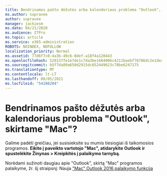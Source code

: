 ```yaml
---
title: Bendrinamos pašto dėžutės arba kalendoriaus problema "Outlook", skirtame "Mac"?
ms.author: supravee
author: supravee
manager: jackiesm
ms.date: 04/21/2020
ms.audience: ITPro
ms.topic: article
ms.service: o365-administration
ROBOTS: NOINDEX, NOFOLLOW
localization_priority: Normal
ms.assetid: 77d6f7c0-4a3b-49c6-8def-a18f4a120443
ms.openlocfilehash: 520137fe1e7de1c7da3be1684006c4211baebf76786dc2e1dea7acc91f82cc7a
ms.sourcegitcommit: b5f7da89a650d2915dc652449623c78be6247175
ms.translationtype: MT
ms.contentlocale: lt-LT
ms.lasthandoff: 08/05/2021
ms.locfileid: "54108204"
---
```

# <a name="shared-mailbox-or-calendar-issue-in-outlook-for-mac"></a>Bendrinamos pašto dėžutės arba kalendoriaus problema "Outlook", skirtame "Mac"?

Galime padėti greičiau, jei susisieksite su mumis tiesiogiai iš taikomosios programos. **Eikite į paveikto vartotojo "Mac", atidarykite Outlook ir spustelėkite Žinynas \> Kreipkitės į palaikymo tarnybą**. 
  
Norėdami sužinoti daugiau apie "Outlook", skirtą "Mac" programos palaikyme, žr. šį straipsnį: Nauja ["Mac" Outlook 2016 palaikymo funkcija](https://answers.microsoft.com/msoffice/forum/msoffice_outlook-mso_mac-mso_mac2016/new-contact-support-feature-in-outlook-2016-for/d4fc21c4-25e2-4e10-b943-1fba6542b517)
  

